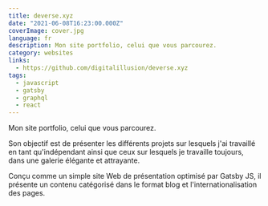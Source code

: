 ```yaml
---
title: deverse.xyz
date: "2021-06-08T16:23:00.000Z"
coverImage: cover.jpg
language: fr
description: Mon site portfolio, celui que vous parcourez.
category: websites
links:
  - https://github.com/digitalillusion/deverse.xyz
tags:
  - javascript
  - gatsby
  - graphql
  - react
---
```



Mon site portfolio, celui que vous parcourez.

Son objectif est de présenter les différents projets sur lesquels j'ai travaillé en tant qu'indépendant ainsi que ceux sur lesquels je travaille toujours, dans une galerie élégante et attrayante.

Conçu comme un simple site Web de présentation optimisé par Gatsby JS, il présente un contenu catégorisé dans le format blog et l'internationalisation des pages. 


